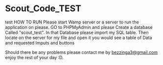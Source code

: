 # Scout_Code_TEST
 test
 HOW TO RUN
	Please start Wamp server or a server to run the application on please.
	GO to PHPMyAdmin and please Create a database Called "scout_test".
	In that Database please import my SQL table.
	Then locate on the server for my file and open it
	you would see a table of Data and requested Imputs and buttons
	
Should there be any problems please contact me by bezzinga3@gmail.com
enjoy the rest of your day :D.
